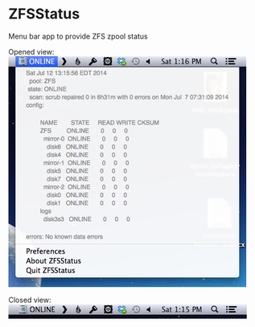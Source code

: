 ZFSStatus
=========

Menu bar app to provide ZFS zpool status

Opened view:
![Opened view](open.png "Opened view")

Closed view:
![Closed view](closed.png "Closed view")
